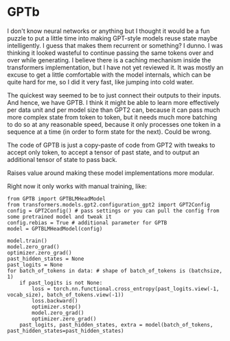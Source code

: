 # GPTb

I don't know neural networks or anything but I thought it would be a fun puzzle
to put a little time into making GPT-style models reuse state maybe
intelligently.  I guess that makes them recurrent or something?  I dunno.  I
was thinking it looked wasteful to continue passing the same tokens over and
over while generating.  I believe there is a caching mechanism inside the
transformers implementation, but I have not yet reviewed it.  It was mostly an
excuse to get a little comfortable with the model internals, which can be quite
hard for me, so I did it very fast, like jumping into cold water.

The quickest way seemed to be to just connect their outputs to their inputs.
And hence, we have GPTB.  I think it might be able to learn more effectively
per data unit and per model size than GPT2 can, because it can pass much more
complex state from token to token, but it needs much more batching to do so at
any reasonable speed, because it only processes one token in a sequence at a
time (in order to form state for the next).  Could be wrong.

The code of GPTB is just a copy-paste of code from GPT2 with tweaks to accept
only token, to accept a tensor of past state, and to output an additional
tensor of state to pass back.

Raises value around making these model implementations more modular.

Right now it only works with manual training, like:
```
from GPTB import GPTBLMHeadModel
from transformers.models.gpt2.configuration_gpt2 import GPT2Config
config = GPT2Config() # pass settings or you can pull the config from some pretrained model and tweak it
config.rebias = True # additional parameter for GPTB
model = GPTBLMHeadModel(config)

model.train()
model.zero_grad()
optimizer.zero_grad()
past_hidden_states = None
past_logits = None
for batch_of_tokens in data: # shape of batch_of_tokens is (batchsize, 1)
    if past_logits is not None:
        loss = torch.nn.functional.cross_entropy(past_logits.view(-1, vocab_size), batch_of_tokens.view(-1))
        loss.backward()
        optimizer.step()
        model.zero_grad()
        optimizer.zero_grad()
    past_logits, past_hidden_states, extra = model(batch_of_tokens, past_hidden_states=past_hidden_states)
```
